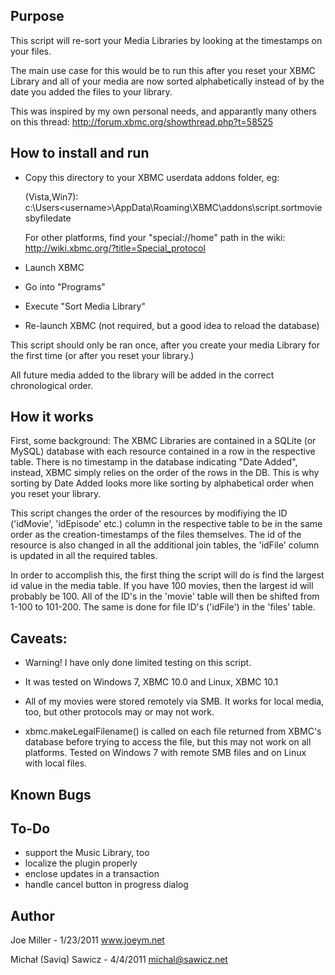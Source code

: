Purpose
-------

This script will re-sort your Media Libraries by looking at the timestamps
on your files.

The main use case for this would be to run this after you reset your XBMC
Library and all of your media are now sorted alphabetically instead of by
the date you added the files to your library.

This was inspired by my own personal needs, and apparantly many others
on this thread:
http://forum.xbmc.org/showthread.php?t=58525

How to install and run
----------------------
- Copy this directory to your XBMC userdata addons folder, eg:

    (Vista,Win7): c:\Users\<username>\AppData\Roaming\XBMC\addons\script.sortmoviesbyfiledate

    For other platforms, find your "special://home" path in the wiki:
    http://wiki.xbmc.org/?title=Special_protocol

- Launch XBMC
- Go into "Programs"
- Execute "Sort Media Library"
- Re-launch XBMC (not required, but a good idea to reload the database)

This script should only be ran once, after you create your
media Library for the first time (or after you reset your library.)

All future media added to the library will be added in the
correct chronological order.

How it works
------------
First, some background:  The XBMC Libraries are contained in a SQLite (or MySQL)
database with each resource contained in a row in the respective table.  There is
no timestamp in the database indicating "Date Added", instead, XBMC simply
relies on the order of the rows in the DB.  This is why sorting by
Date Added looks more like sorting by alphabetical order when you
reset your library.

This script changes the order of the resources by modifiying the ID ('idMovie', 'idEpisode' etc.)
column in the respective table to be in the same order as the creation-timestamps
of the files themselves. The id of the resource is also changed in all the additional join tables,
the 'idFile' column is updated in all the required tables.

In order to accomplish this, the first thing the script will do is find the
largest id value in the media table.  If you have 100 movies, then
the largest id will probably be 100.  All of the ID's in the 'movie' table will
then be shifted from 1-100 to 101-200.  The same is done for file ID's
('idFile') in the 'files' table.

Caveats:
--------
- Warning!  I have only done limited testing on this script.

- It was tested on Windows 7, XBMC 10.0 and Linux, XBMC 10.1

- All of my movies were stored remotely via SMB.  It works for local media,
  too, but other protocols may or may not work.

- xbmc.makeLegalFilename() is called on each file returned from XBMC's
  database before trying to access the file, but this may not work on
  all platforms.  Tested on Windows 7 with remote SMB files and on Linux
  with local files.

Known Bugs
----------

To-Do
-----
- support the Music Library, too
- localize the plugin properly
- enclose updates in a transaction
- handle cancel button in progress dialog

Author
------
Joe Miller - 1/23/2011
www.joeym.net

Michał (Saviq) Sawicz - 4/4/2011
michal@sawicz.net
